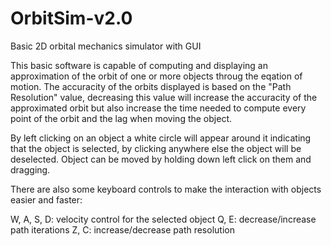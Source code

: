 # OrbitSim-v2.0
Basic 2D orbital mechanics simulator with GUI

This basic software is capable of computing and displaying an approximation of the orbit of one or more objects throug the eqation of motion.
The accuracity of the orbits displayed is based on the "Path Resolution" value, decreasing this value will increase the accuracity of the approximated orbit but also increase the time needed to compute every point of the orbit and the lag when moving the object.

By left clicking on an object a white circle will appear around it indicating that the object is selected, by clicking anywhere else the object will be deselected. Object can be moved by holding down left click on them and dragging.

There are also some keyboard controls to make the interaction with objects easier and faster:

W, A, S, D: velocity control for the selected object
Q, E: decrease/increase path iterations
Z, C: increase/decrease path resolution
